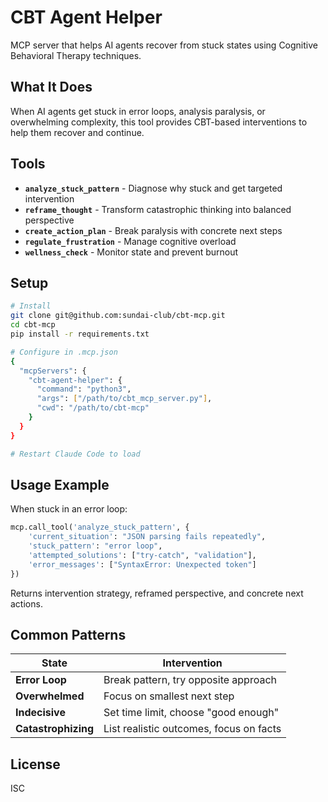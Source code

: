 # CBT Agent Helper

MCP server that helps AI agents recover from stuck states using Cognitive Behavioral Therapy techniques.

## What It Does

When AI agents get stuck in error loops, analysis paralysis, or overwhelming complexity, this tool provides CBT-based interventions to help them recover and continue.

## Tools

- **`analyze_stuck_pattern`** - Diagnose why stuck and get targeted intervention
- **`reframe_thought`** - Transform catastrophic thinking into balanced perspective  
- **`create_action_plan`** - Break paralysis with concrete next steps
- **`regulate_frustration`** - Manage cognitive overload
- **`wellness_check`** - Monitor state and prevent burnout

## Setup

```bash
# Install
git clone git@github.com:sundai-club/cbt-mcp.git
cd cbt-mcp
pip install -r requirements.txt

# Configure in .mcp.json
{
  "mcpServers": {
    "cbt-agent-helper": {
      "command": "python3",
      "args": ["/path/to/cbt_mcp_server.py"],
      "cwd": "/path/to/cbt-mcp"
    }
  }
}

# Restart Claude Code to load
```

## Usage Example

When stuck in an error loop:
```python
mcp.call_tool('analyze_stuck_pattern', {
    'current_situation': "JSON parsing fails repeatedly",
    'stuck_pattern': "error loop",
    'attempted_solutions': ["try-catch", "validation"],
    'error_messages': ["SyntaxError: Unexpected token"]
})
```

Returns intervention strategy, reframed perspective, and concrete next actions.

## Common Patterns

| State | Intervention |
|-------|-------------|
| **Error Loop** | Break pattern, try opposite approach |
| **Overwhelmed** | Focus on smallest next step |
| **Indecisive** | Set time limit, choose "good enough" |
| **Catastrophizing** | List realistic outcomes, focus on facts |

## License

ISC